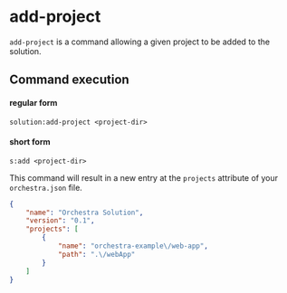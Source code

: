 # add-project

`add-project` is a command allowing a given project  to be added to the solution.

## Command execution
#### regular form
```sh:no-line-numbers
solution:add-project <project-dir>
```

#### short form
```sh:no-line-numbers
s:add <project-dir>
```

This command will result in a new entry at the `projects` attribute of your `orchestra.json` file.
```json
{
    "name": "Orchestra Solution",
    "version": "0.1",
    "projects": [
        {
            "name": "orchestra-example\/web-app",
            "path": ".\/webApp"
        }
    ]
}
```
